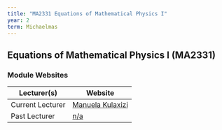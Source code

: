 ```yaml
---
title: "MA2331 Equations of Mathematical Physics I"
year: 2
term: Michaelmas
---
```

## Equations of Mathematical Physics I (MA2331)
### Module Websites

| Lecturer(s)  | Website |
| ------------- | ------------- |
| Current Lecturer | [Manuela Kulaxizi](https://www.maths.tcd.ie/) |
|  Past Lecturer |  [n/a](https://www.maths.tcd.ie/) |
